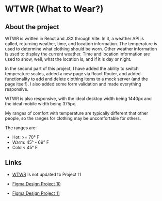# WTWR (What to Wear?)

## About the project

WTWR is written in React and JSX through Vite. In it, a weather API is called, returning weather, time, and location information. The temperature is used to determine what clothing should be worn. Other weather information is used to display the current weather. Time and location information are used to show, well, what the location is, and if it is day or night.

In the second part of this project, I have added the ability to switch temperature scales, added a new page via React Router, and added functionality to add and delete clothing items to a mock server (and the page itself). I also added some form validation and made everything responsive.

WTWR is also responsive, with the ideal desktop width being 1440px and the ideal mobile width being 375px.

My ranges of comfort with temperature are typically different that other people, so the ranges for clothing may be uncomfortable for others.

The ranges are:

- Hot: >= 70° F
- Warm: 45° - 69° F
- Cold < 45° F

## Links

- [WTWR](https://scottchappell99.github.io/se_project_react/) Is not updated to Project 11

- [Figma Design Project 10](https://www.figma.com/file/DTojSwldenF9UPKQZd6RRb/Sprint-10%3A-WTWR)

- [Figma Design Project 11](https://www.figma.com/design/JELwiE1GnlYDgJTcphpJOH/Sprint-11%3A-WTWR?node-id=311-433)
